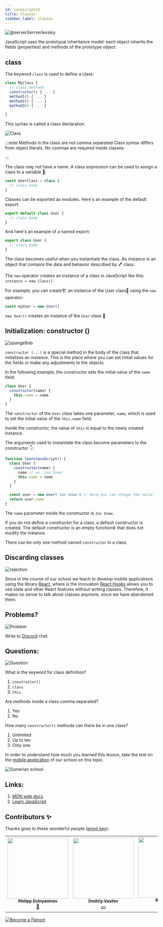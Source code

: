 ```yaml
---
id: javascript23
title: Classes
sidebar_label: Classes
---
```


![@serverSerrverlesskiy](/img/javascript/headers/23.jpg)

JavaScript uses the prototypal inheritance model: each object inherits the fields (properties) and methods of the prototype object.

## class

The keyword `class` is used to define a class:

```jsx
class MyClass {
  // class methods
  constructor() { ... }
  method1() { ... }
  method2() { ... }
  method3() { ... }
  ...
}
```

This syntax is called a class declaration.

![Class](https://media.giphy.com/media/cYaBD8kxE4PZudHBRA/giphy.gif)

:::note Methods in the class are not comma separated
Class syntax differs from object literals. No commas are required inside classes.

:::

The class may not have a name. A class expression can be used to assign a class to a variable 🔔:

```jsx
const UserClass = class {
  // class body
}
```

Classes can be exported as modules. Here's an example of the default export:

```jsx
export default class User {
  // class body
}
```

And here's an example of a named export:

```jsx
export class User {
  // class body
}
```

The class becomes useful when you instantiate the class. An instance is an object that contains the data and behavior described by 🖊️
class.

The `new` operator creates an instance of a class in JavaScript like this: `instance = new Class()`.

For example, you can create🏗️ an instance of the User class👤 using the `new` operator:

```jsx
const myUser = new User()
```

`new User()` creates an instance of the `User` class 👤.

## Initialization: constructor ()

![spangeBob](https://media.giphy.com/media/3oriNZoNvn73MZaFYk/giphy.gif)

`constructor (...)` is a special method in the body of the class that initializes an instance. This is the place where you can set initial values for the fields or make any adjustments to the objects.

In the following example, the constructor sets the initial value of the `name` field:

```jsx
class User {
  constructor(name) {
    this.name = name
  }
}
```

The `constructor` of the `User` class takes one parameter, `name`, which is used to set the initial value of the `this.name` field.

Inside the constructor, the value of `this` is equal to the newly created instance.

The arguments used to instantiate the class become parameters to the constructor 👇:

```jsx live
function learnJavaScript() {
  class User {
    constructor(name) {
      name // => 'Jon Snow'
      this.name = name
    }
  }

  const user = new User('Jon Snow') // Here you can change the value
  return user.name
}
```

The `name` parameter inside the constructor is `Jon Snow`.

If you do not define a constructor for a class, a default constructor is created. The default constructor is an empty function⚙️ that does not modify the instance.

There can be only one method named `constructor` in a class.

## Discarding classes

![rejection](https://media.giphy.com/media/l2SpUoAPo0CBOkyxq/giphy.gif)

Since in the course of our school we teach to develop mobile applications using the library [React](https://reactjs.org), where is the innovation [React Hooks](https://en.reactjs.org/docs/hooks-intro.html) allows you to use state and other React features without writing classes. Therefore, it makes no sense to talk about classes anymore, since we have abandoned them.

## Problems?

![Problem](https://media.giphy.com/media/xTiTnGeUsWOEwsGoG4/giphy.gif)

Write to [Discord](https://discord.gg/6GDAfXn) chat.

## Questions:

![Question](https://media.giphy.com/media/l0HlRnAWXxn0MhKLK/giphy.gif)

What is the keyword for class definition?

1. `constructor()`
2. `class`
3. `this`

Are methods inside a class comma separated?

1. Yes
2. No

How many `constructor()` methods can there be in one class?

1. Unlimited
2. Up to ten
3. Only one

<!-- Что такое геттеры и сеттеры?

1. Это поля
2. Это методы имитирующие поля
3. Это свойства поля

Наследуются ли частные поля и методы родительского класса, дочерним классом?

1. Да
2. Нет

Когда вызывается родительскй конструктор в дочернем классе?

1. Перед this
2. После this -->

In order to understand how much you learned this lesson, take the test on the [mobile application](http://onelink.to/njhc95) of our school on this topic.

![Sumerian school](/img/app.png)

<!--
## Геттеры и сеттеры

![Math](https://media.giphy.com/media/uWzbH8xJGIwOBPfzhc/giphy.gif)

Геттеры и сеттеры — это вычисляемые свойства. Это методы, имитирующие поля, но позволяющие читать и записывать 🖊️ данные.

Геттеры используются для получения данных, а сеттеры — для их изменения.

Пример:

```jsx
class User {
  #nameValue

  constructor(name) {
    this.name = name
  }

  get name() {
    return this.#nameValue
  }

  set name(name) {
    if (name === '') {
      throw new Error('Имя пользователя не может быть пустым')
    }
    this.#nameValue = name
  }
}

const user = new User('Печорин')
user.name // вызывается геттер, Печорин
user.name = 'Бэла' // вызывается сеттер

user.name = '' // Имя пользователя не может быть пустым
```

## Наследование: extends

![Throne](https://media.giphy.com/media/l1KVcMMxJJpks23cs/giphy.gif)

Классы в JavaScript поддерживают наследование с помощью ключевого🗝️ слова `extends`.

В выражении `class Child extends Parent { }` класс `Child` наследует от класса `Parent` конструктор, поля и методы.

Создадим🏗️ дочерний класс `ContentWriter`, расширяющий родительский класс `User` 👤:

```jsx
class User {
  name

  constructor(name) {
    this.name = name
  }

  getName() {
    return this.name
  }
}

class ContentWriter extends User {
  posts = []
}

const writer = new ContentWriter('Лермонтов')

writer.name // Лермонтов
writer.getName() // Лермонтов
writer.posts // []
```

`ContentWriter` наследует от `User` конструктор, метод `getName()` и поле `name`. В самом `ContentWriter` определяется новое поле `posts`.

Обратите внимание, что частные поля и методы родительского класса не наследуются дочерними классами.

### Родительский конструктор: super() в constructor()

![parents](https://media.giphy.com/media/QWMjLXYuRpl5cvCQ9r/giphy.gif)

Для того, чтобы вызвать конструктор родительского класса в дочернем классе, следует использовать специальную функцию⚙️ `super()`, доступную в конструкторе дочернего класса.

Пусть конструктор `ContentWriter` вызывает родительский конструктор и инициализирует поле `posts` 👇 :

```jsx live
function learnJavaScript() {
  class User {
    name

    constructor(name) {
      this.name = name
    }

    getName() {
      return this.name
    }
  }

  class ContentWriter extends User {
    posts = []

    constructor(name, posts) {
      super(name)
      this.posts = posts
    }
  }

  const writer = new ContentWriter('Лермонтов', ['Герой нашего времени'])
  writer.name // Лермонтов
  writer.posts // ['Герой нашего времени']

  return writer.name //name можно заменить на posts и посмотреть результат
}
```

`super(name)` в дочернем классе `ContentWriter` вызывает конструктор родительского класса `User`.

Обратите внимание, что в дочернем конструкторе перед использованием ключевого🗝️ слова `this` вызывается `super()`. Вызов `super()` "привязывает" родительский конструктор к экземпляру.

![super](https://media.giphy.com/media/10mTnPIEHNZpAs/giphy.gif)

```jsx
class Child extends Parent {
  constructor(value1, value2) {
    // не работает!
    this.prop2 = value2
    super(value1)
  }
}
```

## Пример

![math](https://media.giphy.com/media/3orieN7HEHI0tw8x5C/giphy.gif)

```jsx
class Animal { //Создание класса Animal. Классы называют с большой буквы

static type = 'ANIMAL' //При помощи ключевого слова static можно объявлять переменные внутри класса. Их можно вызвать только самим классом, т.е. Animal.type

  constructor(options) { //Конструктор принимает объект options
    this.name = options.name // Инициализация полей класса
    this.age = options.age
    this.hasTail = options.hasTail
  }

  voice() { //Метод для класса Animal. Можно вызвать у объекта cat как cat.voice()
    alert('I am Animal!')
  }
}

get ageInfo(){ //Создание геттера ageInfo
  return this.age * 7 //Если вызвать геттер у объекта cat, то получиться 5 * 7 = 35
}

set ageInfo(newAge) { //Создание сеттера ageInfo.
  this.age = newAge // Если выполнить у объекта cat команду cat.ageInfo = 8, то полю age присвоится значение 8
}

const cat = new Animal({ //Создание объекта при помощи класса Animal
  name: 'Cat',
  age: 5,
  hasTail: true
})
```

![Wow](https://media.giphy.com/media/3oriO13KTkzPwTykp2/giphy.gif) -->

<!-- ## Вопросы:

![Question](https://media.giphy.com/media/l0HlRnAWXxn0MhKLK/giphy.gif)

Для того чтобы понять, на сколько вы усвоили этот урок, пройдите тест в [мобильном приложении](http://onelink.to/njhc95) нашей школы по этой теме.

![Sumerian school](/img/app.png) -->

<!-- Сколько методов constructor() может находится в одном классе?

1. Неограниченно
2. До десяти
3. Только один

Что такое геттеры и сеттеры?

1. Это поля
2. Это методы имитирующие поля
3. Это свойства поля

Наследуются ли частные поля и методы родительского класса, дочерним классом?

1. Да
2. Нет

Когда вызывается родительскй конструктор в дочернем классе?

1. Перед this
2. После this -->

## Links:

1.  [MDN web docs](https://developer.mozilla.org/ru/docs/Web/JavaScript/Reference/Classes)
2.  [Learn JavaScript](https://learn.javascript.ru/class)

## Contributors ✨

Thanks goes to these wonderful people ([emoji key](https://allcontributors.org/docs/en/emoji-key)):

<!-- ALL-CONTRIBUTORS-LIST:START - Do not remove or modify this section -->
<!-- prettier-ignore-start -->
<!-- markdownlint-disable -->
<table>
  <tr>
    <td align="center"><a href="https://github.com/FELiX-RN"><img src="https://avatars0.githubusercontent.com/u/72006627?v=4?s=200" width="200px;" alt=""/><br /><sub><b>Philipp Dvinyaninov</b></sub></a><br /><a href="https://github.com/gHashTag/react-native-village/commits?author=FELiX-RN" title="Documentation">📖</a></td>
    <td align="center"><a href="https://fullstackserverless.github.io/"><img src="https://avatars0.githubusercontent.com/u/6774813?v=4?s=200" width="200px;" alt=""/><br /><sub><b>Dmitriy Vasilev</b></sub></a><br /><a href="#financial-gHashTag" title="Financial">💵</a></td>
    <td align="center"><a href="https://github.com/Resoner2005"><img src="https://avatars1.githubusercontent.com/u/75675814?v=4?s=200" width="200px;" alt=""/><br /><sub><b>Resoner2005</b></sub></a><br /><a href="https://github.com/gHashTag/react-native-village/issues?q=author%3AResoner2005" title="Bug reports">🐛 🎨 🖋</a></td>
    <td align="center"><a href="https://github.com/Navernoss"><img src="https://avatars0.githubusercontent.com/u/75784137?v=4?s=200" width="200px;" alt=""/><br /><sub><b>Navernoss</b></sub></a><br /><a href="#content-Navernoss" title="Content">🖋 🐛 🎨 </a></td>
  </tr>
  
</table>

<!-- markdownlint-restore -->
<!-- prettier-ignore-end -->

<!-- ALL-CONTRIBUTORS-LIST:END -->

[![Become a Patron!](/img/logo/patreon.jpg)](https://www.patreon.com/bePatron?u=31769291)
